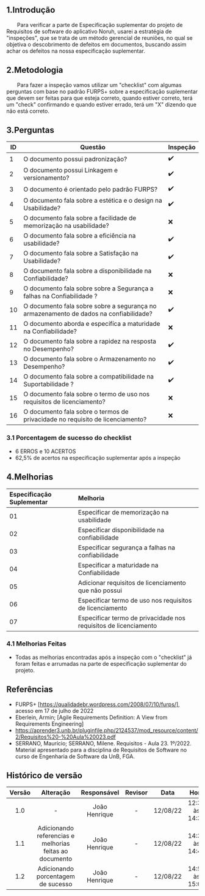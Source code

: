 ## 1.Introdução

&emsp;&emsp;Para verificar a parte de Especificação suplementar do projeto de Requisitos de software do aplicativo Noruh, usarei a estratégia de "inspeções", que se trata de um método gerencial de reuniões, no qual se objetiva o descobrimento de defeitos em documentos, buscando assim achar os defeitos na nossa especificação suplementar.

## 2.Metodologia

&emsp;&emsp;Para fazer a inspeção vamos utilizar um "checklist" com algumas perguntas com base no padrão FURPS+ sobre a especificação suplementar que devem ser feitas para que esteja correto, quando estiver correto, terá um "check" confirmando e quando estiver errado, terá um "X" dizendo que não está correto.

## 3.Perguntas

|ID|Questão| Inspeção |
|-----------|-------------|-------------|
|1 | O documento possui padronização?|:heavy_check_mark: |
|2 | O documento possui Linkagem e  versionamento? | :heavy_check_mark:|
|3 | O documento é orientado pelo padrão FURPS? | :heavy_check_mark:|
|4 | O documento fala sobre a estética e  o design na Usabilidade? | :heavy_check_mark:|
|5 | O documento fala sobre a facilidade de memorização na usabilidade? |:x:|
|6 | O documento fala  sobre a eficiência na usabilidade? | :heavy_check_mark:|
|7 | O documento fala sobre a Satisfação na Usabilidade? |:heavy_check_mark:|
|8 | O documento fala sobre a disponibilidade na Confiabilidade?| :x:|
|9 | O documento fala sobre sobre a Segurança a falhas na Confiabilidade ? | :x:|
|10 | O documento fala sobre sobre a segurança no armazenamento de dados na confiabilidade? |:heavy_check_mark:| 
|11 | O documento aborda e especifíca a maturidade na Confiabilidade?| :x:|
|12 | O documento fala sobre a  rapidez na resposta no Desempenho? | :heavy_check_mark:|
|13 | O documento fala sobre o Armazenamento no Desempenho? | :heavy_check_mark:|
|14 | O documento fala sobre a compatibilidade na Suportabilidade ? | :heavy_check_mark:|
|15 |  O documento fala sobre o termo de uso nos requisitos de licenciamento?| :x: |
|16 |  O documento fala sobre o termos de privacidade no requisito de licenciamento? | :x: |

### 3.1 Porcentagem de sucesso do checklist
- 6 ERROS e 10 ACERTOS
- 62,5% de acertos na especificação suplementar após a inspeção

## 4.Melhorias

| Especificação Suplementar | Melhoria |
|:-------|:---------|
| 01 | Especificar de memorização na usabilidade|
| 02 | Especificar disponibilidade na confiabilidade |
| 03 | Especificar segurança a falhas na confiabilidade|
| 04 | Especificar a maturidade na Confiabilidade |
| 05 | Adicionar requisitos de licenciamento que não possui |
| 06 | Especificar termo de uso nos requisitos de licenciamento |
| 07 | Especificar termo de privacidade nos requisitos de licenciamento |

### 4.1 Melhorias Feitas
- Todas as melhorias encontradas após a inspeção com o "checklist" já foram feitas e arrumadas na parte de especificação suplementar do projeto.

## Referências
- FURPS+ [https://qualidadebr.wordpress.com/2008/07/10/furps/], acesso em 17 de julho de 2022
- Eberlein, Armin; [Agile Requirements Definition: A View from Requirements Engineering]
- https://aprender3.unb.br/pluginfile.php/2124537/mod_resource/content/2/Requisitos%20-%20Aula%20023.pdf
- SERRANO, Maurício; SERRANO, Milene. Requisitos - Aula 23. 1º/2022. Material apresentado para a disciplina de Requisitos de Software no curso de Engenharia de Software da UnB, FGA.

## Histórico de versão
| Versão |      Alteração      | Responsável |           Revisor            |   Data   | Hora  |
| :----: | :-----------------: | :---------: | :--------------------------: | :------: | :------: |
|  1.0   |          -          |    João Henrique    |      -               | 12/08/22 |12:30 às 14:30 |
|  1.1   | Adicionando referencias e melhorias feitas ao documento|João Henrique|-| 12/08/22 |14:35 às 14:40 |
|  1.2   | Adicionando porcentagem de sucesso|João Henrique|-| 12/08/22 |14:50 às 15:00 |